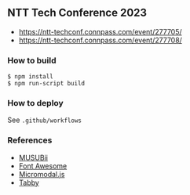 ## NTT Tech Conference 2023

- https://ntt-techconf.connpass.com/event/277705/
- https://ntt-techconf.connpass.com/event/277708/

### How to build

```
$ npm install
$ npm run-script build
```

### How to deploy

See `.github/workflows`

### References

- [MUSUBii](https://musubii.qranoko.jp/)
- [Font Awesome](https://fontawesome.com/)
- [Micromodal.js](https://micromodal.vercel.app/)
- [Tabby](https://github.com/cferdinandi/tabby)
